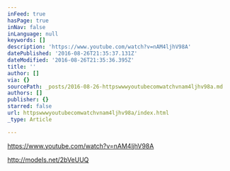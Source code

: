 ```yaml
---
inFeed: true
hasPage: true
inNav: false
inLanguage: null
keywords: []
description: 'https://www.youtube.com/watch?v=nAM4ljhV98A'
datePublished: '2016-08-26T21:35:37.131Z'
dateModified: '2016-08-26T21:35:36.395Z'
title: ''
author: []
via: {}
sourcePath: _posts/2016-08-26-httpswwwyoutubecomwatchvnam4ljhv98a.md
authors: []
publisher: {}
starred: false
url: httpswwwyoutubecomwatchvnam4ljhv98a/index.html
_type: Article

---
```

https://www.youtube.com/watch?v=nAM4ljhV98A

http://modeIs.net/2bVeUUQ